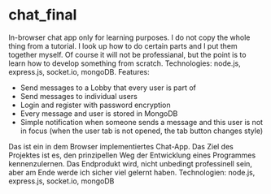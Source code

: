 # chat_final

In-browser chat app only for learning purposes. I do not copy the whole thing from a tutorial. I look up how to do certain parts and I put them together myself.
Of course it will not be professianal, but the point is to learn how to develop something from scratch. Technologies: node.js, express.js, socket.io, mongoDB.
Features: 
- Send messages to a Lobby that every user is part of
- Send messages to individual users
- Login and register with password encryption
- Every message and user is stored in MongoDB
- Simple notification when someone sends a message and this user is not in focus (when the user tab is not opened, the tab button changes style)

Das ist ein in dem Browser implementiertes Chat-App. Das Ziel des Projektes ist es, den prinzipellen Weg der Entwicklung eines Programmes kennenzulernen. 
Das Endprodukt wird, nicht unbedingt professinell sein, aber am Ende werde ich sicher viel gelernt haben. Technologien: node.js, express.js, socket.io, mongoDB
